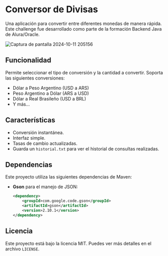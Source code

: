 # Conversor de Divisas

Una aplicación para convertir entre diferentes monedas de manera rápida. Este challenge fue desarrollado como parte de la formación Backend Java de Alura/Oracle.

![Captura de pantalla 2024-10-11 205156](https://github.com/user-attachments/assets/548a0b02-88f6-4213-95bb-ecfe0704c04b)


## Funcionalidad

Permite seleccionar el tipo de conversión y la cantidad a convertir. Soporta las siguientes conversiones:

- Dólar a Peso Argentino (USD a ARS)
- Peso Argentino a Dólar (ARS a USD)
- Dólar a Real Brasileño (USD a BRL)
- Y más...

## Características

- Conversión instantánea.
- Interfaz simple.
- Tasas de cambio actualizadas.
- Guarda un `historial.txt` para ver el historial de consultas realizadas.


## Dependencias

Este proyecto utiliza las siguientes dependencias de Maven:

- **Gson** para el manejo de JSON:

    ```xml
    <dependency>
        <groupId>com.google.code.gson</groupId>
        <artifactId>gson</artifactId>
        <version>2.10.1</version>
    </dependency>
    ```


## Licencia

Este proyecto está bajo la licencia MIT. Puedes ver más detalles en el archivo `LICENSE`.
